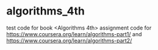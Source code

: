 # algorithms_4th
 test code for book <Algorithms 4th>
 assignment code for https://www.coursera.org/learn/algorithms-part1/ and https://www.coursera.org/learn/algorithms-part2/
